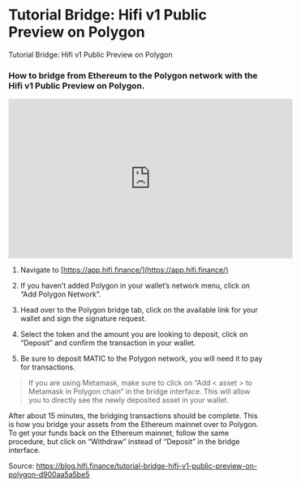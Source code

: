 
# Tutorial Bridge: Hifi v1 Public Preview on Polygon

Tutorial Bridge: Hifi v1 Public Preview on Polygon

### How to bridge from Ethereum to the Polygon network with the Hifi v1 Public Preview on Polygon.

<center><iframe width="560" height="315" src="https://www.youtube.com/embed/gTq_CONyzWQ" frameborder="0" allowfullscreen></iframe></center>

1. Navigate to [https://app.hifi.finance/](https://app.hifi.finance/)

1. If you haven’t added Polygon in your wallet’s network menu, click on “Add Polygon Network”.

1. Head over to the Polygon bridge tab, click on the available link for your wallet and sign the signature request.

1. Select the token and the amount you are looking to deposit, click on “Deposit” and confirm the transaction in your wallet.

1. Be sure to deposit MATIC to the Polygon network, you will need it to pay for transactions.
> If you are using Metamask, make sure to click on “Add < asset > to Metamask in Polygon chain” in the bridge interface. This will allow you to directly see the newly deposited asset in your wallet.

After about 15 minutes, the bridging transactions should be complete. This is how you bridge your assets from the Ethereum mainnet over to Polygon. To get your funds back on the Ethereum mainnet, follow the same procedure, but click on “Withdraw” instead of “Deposit” in the bridge interface.


Source: https://blog.hifi.finance/tutorial-bridge-hifi-v1-public-preview-on-polygon-d900aa5a5be5
